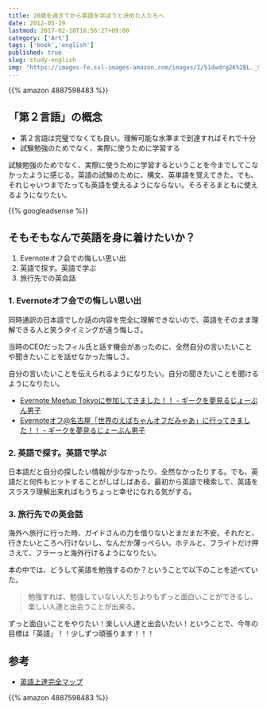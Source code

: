 ```yaml
---
title: 20歳を過ぎてから英語を学ぼうと決めた人たちへ
date: 2012-05-19
lastmod: 2017-02-18T18:56:27+09:00
category: ['Art']
tags: ['book','english']
published: true
slug: study-english
img: "https://images-fe.ssl-images-amazon.com/images/I/51dwdrg2K%2BL._SL160_.jpg"
---
```


{{% amazon 4887598483 %}}


## 「第２言語」の概念

- 第２言語は完璧でなくても良い。理解可能な水準まで到達すればそれで十分
- 試験勉強のためでなく、実際に使うために学習する

試験勉強のためでなく、実際に使うために学習するということを今までしてこなかったように感じる。英語の試験のために、構文、英単語を覚えてきた。でも、それじゃいつまでたっても英語を使えるようにならない。そろそろまともに使えるようになりたい。

<!--more-->
{{% googleadsense %}}

## そもそもなんで英語を身に着けたいか？

1. Evernoteオフ会での悔しい思い出
1. 英語で探す。英語で学ぶ
1. 旅行先での英会話

### 1. Evernoteオフ会での悔しい思い出

同時通訳の日本語でしか話の内容を完全に理解できないので、英語をそのまま理解できる人と笑うタイミングが違う悔しさ。

当時のCEOだったフィル氏と話す機会があったのに、全然自分の言いたいことや聞きたいことを話せなかった悔しさ。

自分の言いたいことを伝えられるようになりたい。自分の聞きたいことを聞けるようになりたい。

- [Evernote Meetup Tokyoに参加してきました！！ - ギークを夢見るじょーぶん男子](https://www.meganii.com/blog/2010/06/25/1277428165)
- [Evernoteオフ@名古屋「世界のえばちゃんオフだみゃあ」に行ってきました！！ - ギークを夢見るじょーぶん男子](https://www.meganii.com/blog/2011/11/11/1321017033)


### 2. 英語で探す。英語で学ぶ

日本語だと自分の探したい情報が少なかったり、全然なかったりする。でも、英語だと何件もヒットすることがしばしばある。最初から英語で検索して、英語をスラスラ理解出来ればもうちょっと幸せになれる気がする。

### 3. 旅行先での英会話

海外へ旅行に行った時、ガイドさんの力を借りないとまだまだ不安。それだと、行きたいところへ行けないし、なんだか薄っぺらい。ホテルと、フライトだけ押さえて、フラーっと海外行けるようになりたい。

本の中では、どうして英語を勉強するのか？ということで以下のことを述べていた。

> 勉強すれば、勉強していない人たちよりもずっと面白いことができるし、楽しい人達と出会うことが出来る。

ずっと面白いことをやりたい！楽しい人達と出会いたい！ということで、今年の目標は「英語」！！少しずつ頑張ります！！！


## 参考

- [英語上達完全マップ](http://mutuno.o.oo7.jp/)  

{{% amazon 4887598483 %}}